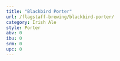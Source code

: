```yaml
---
title: "Blackbird Porter"
url: /flagstaff-brewing/blackbird-porter/
category: Irish Ale
style: Porter
abv: 0
ibu: 0
srm: 0
upc: 0
---
```


